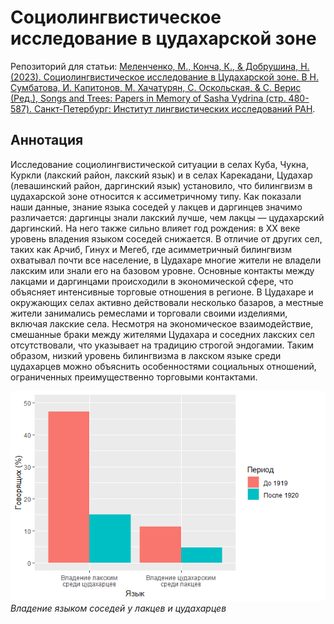 # Социолингвистическое исследование в цудахарской зоне

Репозиторий для статьи: [Меленченко, М., Конча, К., & Добрушина, Н. (2023). Социолингвистическое исследование в Цудахарской зоне. В Н. Сумбатова, И. Капитонов, М. Хачатурян, С. Оскольская, & С. Верис (Ред.), Songs and Trees: Papers in Memory of Sasha Vydrina (стр. 480-587). Санкт-Петербург: Институт лингвистических исследований РАН](http://sashavydrina.tilda.ws/inmemoriam).

## Аннотация

Исследование социолингвистической ситуации в селах Куба, Чукна, Куркли (лакский район, лакский язык) и в селах Карекадани, Цудахар (левашинский район, даргинский язык) установило, что билингвизм в цудахарской зоне относится к ассиметричному типу. Как показали наши данные, знание языка соседей у лакцев и даргинцев значимо различается: даргинцы знали лакский лучше, чем лакцы — цудахарский даргинский. На него также сильно влияет год рождения: в XX веке уровень владения языком соседей снижается. В отличие от других сел, таких как Арчиб, Гинух и Мегеб, где асимметричный билингвизм охватывал почти все население, в Цудахаре многие жители не владели лакским или знали его на базовом уровне. Основные контакты между лакцами и даргинцами происходили в экономической сфере, что объясняет интенсивные торговые отношения в регионе. В Цудахаре и окружающих селах активно действовали несколько базаров, а местные жители занимались ремеслами и торговали своими изделиями, включая лакские села. Несмотря на экономическое взаимодействие, смешанные браки между жителями Цудахара и соседних лакских сел отсутствовали, что указывает на традицию строгой эндогамии. Таким образом, низкий уровень билингвизма в лакском языке среди цудахарцев можно объяснить особенностями социальных отношений, ограниченных преимущественно торговыми контактами.

![Владение языком соседей у лакцев и цудахарцев](/Rplot.png)
*Владение языком соседей у лакцев и цудахарцев*

